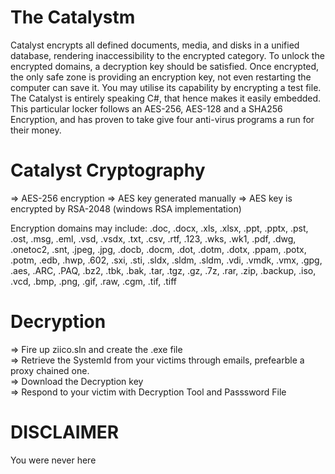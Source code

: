 # The Catalystm
Catalyst encrypts all defined documents, media, and disks in a unified database, rendering inaccessibility to the encrypted category.  To unlock the encrypted domains, a decryption key should be satisfied. Once encrypted, the only safe zone is providing an encryption key, not even restarting the computer can save it. You may utilise its capability by encrypting a test file.
    The Catalyst is entirely speaking C#, that hence makes it easily embedded. This particular locker follows an AES-256, AES-128 and a SHA256 Encryption, and has proven to take give four anti-virus programs a run for their money.

# Catalyst Cryptography
=> AES-256 encryption
=> AES key generated manually 
=> AES key is encrypted by RSA-2048 (windows RSA implementation)  

Encryption domains may include:
.doc, .docx, .xls, .xlsx, .ppt, .pptx, .pst, .ost, .msg, .eml, .vsd, .vsdx, .txt, .csv, .rtf, .123, .wks, .wk1, .pdf, .dwg, .onetoc2, .snt,  .jpeg, .jpg, .docb, .docm, .dot, .dotm, .dotx, .ppam, .potx, .potm, .edb, .hwp, .602, .sxi, .sti, .sldx, .sldm, .sldm, .vdi, .vmdk, .vmx,  .gpg, .aes, .ARC, .PAQ, .bz2, .tbk, .bak, .tar, .tgz, .gz, .7z, .rar, .zip, .backup, .iso, .vcd, .bmp, .png, .gif, .raw, .cgm, .tif, .tiff 

# Decryption                
=> Fire up ziico.sln and create the .exe file             
=> Retrieve the SystemId from your victims through emails, prefearble a proxy chained one.            
=> Download the Decryption key             
=> Respond to your victim with Decryption Tool and Passsword File             

# DISCLAIMER  
  You were never here
